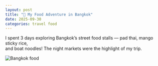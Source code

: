 ```yaml
---
layout: post
title: "🍜 My Food Adventure in Bangkok"
date: 2025-09-30
categories: travel food
---
```


I spent 3 days exploring Bangkok’s street food stalls — pad thai, mango sticky rice,  
and boat noodles! The night markets were the highlight of my trip.

![Bangkok food](https://via.placeholder.com/1000x500)
